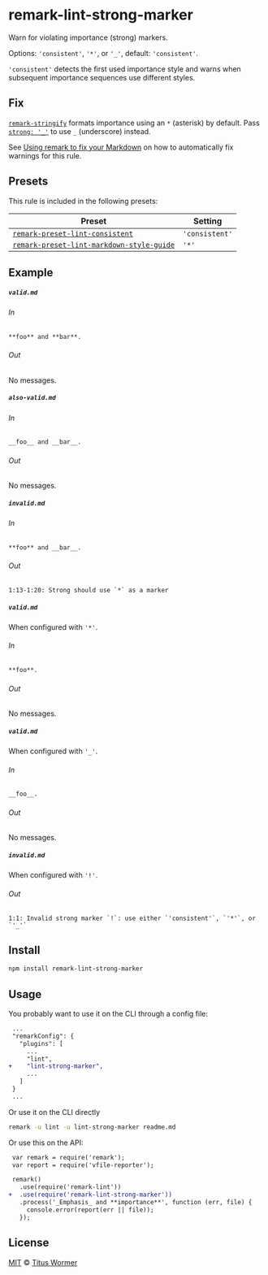 <!--This file is generated-->

# remark-lint-strong-marker

Warn for violating importance (strong) markers.

Options: `'consistent'`, `'*'`, or `'_'`, default: `'consistent'`.

`'consistent'` detects the first used importance style and warns when
subsequent importance sequences use different styles.

## Fix

[`remark-stringify`](https://github.com/remarkjs/remark/tree/master/packages/remark-stringify)
formats importance using an `*` (asterisk) by default.
Pass
[`strong: '_'`](https://github.com/remarkjs/remark/tree/master/packages/remark-stringify#optionsstrong)
to use `_` (underscore) instead.

See [Using remark to fix your Markdown](https://github.com/remarkjs/remark-lint#using-remark-to-fix-your-markdown)
on how to automatically fix warnings for this rule.

## Presets

This rule is included in the following presets:

| Preset | Setting |
| ------ | ------- |
| [`remark-preset-lint-consistent`](https://github.com/remarkjs/remark-lint/tree/master/packages/remark-preset-lint-consistent) | `'consistent'` |
| [`remark-preset-lint-markdown-style-guide`](https://github.com/remarkjs/remark-lint/tree/master/packages/remark-preset-lint-markdown-style-guide) | `'*'` |

## Example

##### `valid.md`

###### In

```markdown
**foo** and **bar**.
```

###### Out

No messages.

##### `also-valid.md`

###### In

```markdown
__foo__ and __bar__.
```

###### Out

No messages.

##### `invalid.md`

###### In

```markdown
**foo** and __bar__.
```

###### Out

```text
1:13-1:20: Strong should use `*` as a marker
```

##### `valid.md`

When configured with `'*'`.

###### In

```markdown
**foo**.
```

###### Out

No messages.

##### `valid.md`

When configured with `'_'`.

###### In

```markdown
__foo__.
```

###### Out

No messages.

##### `invalid.md`

When configured with `'!'`.

###### Out

```text
1:1: Invalid strong marker `!`: use either `'consistent'`, `'*'`, or `'_'`
```

## Install

```sh
npm install remark-lint-strong-marker
```

## Usage

You probably want to use it on the CLI through a config file:

```diff
 ...
 "remarkConfig": {
   "plugins": [
     ...
     "lint",
+    "lint-strong-marker",
     ...
   ]
 }
 ...
```

Or use it on the CLI directly

```sh
remark -u lint -u lint-strong-marker readme.md
```

Or use this on the API:

```diff
 var remark = require('remark');
 var report = require('vfile-reporter');

 remark()
   .use(require('remark-lint'))
+  .use(require('remark-lint-strong-marker'))
   .process('_Emphasis_ and **importance**', function (err, file) {
     console.error(report(err || file));
   });
```

## License

[MIT](https://github.com/remarkjs/remark-lint/blob/master/license) © [Titus Wormer](https://wooorm.com)
